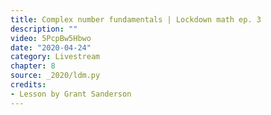 ```yaml
---
title: Complex number fundamentals | Lockdown math ep. 3
description: ""
video: 5PcpBw5Hbwo
date: "2020-04-24"
category: Livestream
chapter: 8
source: _2020/ldm.py
credits:
- Lesson by Grant Sanderson
---
```


